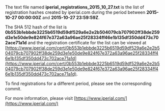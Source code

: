 The text file named **iperial_registrations_2015_10_27.txt** is the list of registration hashes created by iperial.com during the period between **2015-10-27 00:00:00Z** and **2015-10-27 23:59:59Z**.

The SHA 512 hash of the list is **0b553b1ebbde3225b6519d59df529a6e2e2b504079cb707902ff38de259d3e1e50de9e824f67e372a63a96ae25f28334ff46e1b135df350dd473c702ace71a1d** and the registration certificate for the list can be viewed at [https://www.iperial.com/cert/0b553b1ebbde3225b6519d59df529a6e2e2b504079cb707902ff38de259d3e1e50de9e824f67e372a63a96ae25f28334ff46e1b135df350dd473c702ace71a1d](https://www.iperial.com/cert/0b553b1ebbde3225b6519d59df529a6e2e2b504079cb707902ff38de259d3e1e50de9e824f67e372a63a96ae25f28334ff46e1b135df350dd473c702ace71a1d).

To find registrations for a different period, please see the corresponding commit.

For more information, please visit [https://www.iperial.com/](https://www.iperial.com/)
